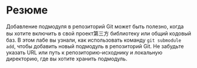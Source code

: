 # Резюме

Добавление подмодуля в репозиторий Git может быть полезно, когда вы хотите включить в свой проект第三方 библиотеку или общий кодовый баз. В этом лабе вы узнали, как использовать команду `git submodule add`, чтобы добавить новый подмодуль в репозиторий Git. Не забудьте указать URL или путь к репозиторию-исходнику и локальную директорию, где вы хотите хранить подмодуль.

